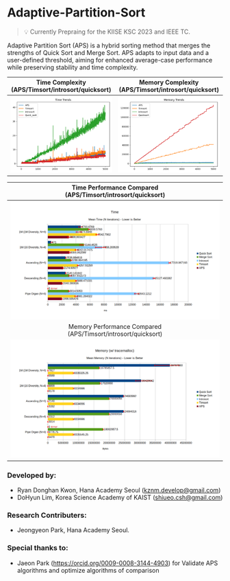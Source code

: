 # Adaptive-Partition-Sort

> 💡 Currently Prepraing for the KIISE KSC 2023 and IEEE TC.

Adaptive Partition Sort (APS) is a hybrid sorting method that merges the strengths of Quick Sort and Merge Sort. APS adapts to
input data and a user-defined threshold, aiming for enhanced average-case performance while preserving stability and
time complexity.

Time Complexity <br/> (APS/Timsort/introsort/quicksort)           |  Memory Complexity <br/> (APS/Timsort/introsort/quicksort)  
:-------------------------:|:-------------------------:
![tc_aps_timsort_introsort_quicksort](images/tc_aps_timsort_introsort_quicksort.png) | ![mc_aps_timsort_introsort_quicksort](images/mc_aps_timsort_introsort_quicksort.png)

| Time Performance Compared <br/> (APS/Timsort/introsort/quicksort)           |  
|:-------------------------:|
| <img src="images/perf_time.png" width="800px"/> | 
| Memory Performance Compared <br/> (APS/Timsort/introsort/quicksort)  |
| <img src="images/perf_mem.png" width="800px"/> |

### Developed by:

- Ryan Donghan Kwon, Hana Academy Seoul (kznm.develop@gmail.com)
- DoHyun Lim, Korea Science Academy of KAIST (shiueo.csh@gmail.com)

### Research Contributers:
- Jeongyeon Park, Hana Academy Seoul.

### Special thanks to:

- Jaeon Park (https://orcid.org/0009-0008-3144-4903) for Validate APS algorithms and optimize
  algorithms of comparison
